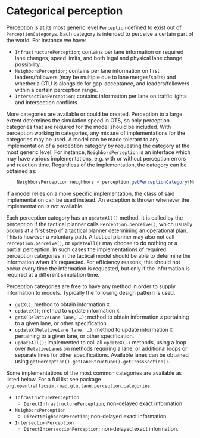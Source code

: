 # Categorical perception

Perception is at its most generic level `Perception` defined to exist out of `PerceptionCategory`s. Each category is intended to perceive a certain part of the world. For instance we have:

* `InfrastructurePerception`; contains per lane information on required lane changes, speed limits, and both legal and physical lane change possibility.
* `NeighborsPerception`; contains per lane information on first leaders/followers (may be multiple due to lane merges/splits) and whether a GTU is alongside for gap-acceptance, and leaders/followers within a certain perception range.
* `IntersectionPerception`; contains information per lane on traffic lights and intersection conflicts.

More categories are available or could be created. Perception to a large extent determines the simulation speed in OTS, so only perception categories that are required for the model should be included. With perception working in categories, any mixture of implementations for the categories may be used. A model can be made tolerant to any implementation of a perception category by requesting the category at the most generic level. For instance, `NeighborsPerception` is an interface which may have various implementations, e.g. with or without perception errors and reaction time. Regardless of the implementation, the category can be obtained as:

```java
    NeighborsPerception neighbors = perception.getPerceptionCategory(NeighborsPerception.class);
```

If a model relies on a more specific implementation, the class of said implementation can be used instead. An exception is thrown whenever the implementation is not available.

Each perception category has an `updateAll()` method. It is called by the perception if the tactical planner calls `Perception.perceive()`, which usually occurs at a first step of a tactical planner determining an operational plan. This is however a voluntary path. A tactical planner may also not call `Perception.perceive()`, or `updateAll()` may choose to do nothing or a partial perception. In such cases the implementations of required perception categories in the tactical model should be able to determine the information when it’s requested. For efficiency reasons, this should not occur every time the information is requested, but only if the information is required at a different simulation time.

Perception categories are free to have any method in order to supply information to models. Typically the following design pattern is used.

* `getX()`; method to obtain information `X`.
* `updateX()`; method to update information `X`.
* `getX(RelativeLane lane, …)`; method to obtain information `X` pertaining to a given lane, or other specification.
* `updateX(RelativeLane lane, …)`; method to update information `X` pertaining to a given lane, or other specification.
* `updateAll()`; implemented to call all `updateX(…)` methods, using a loop over `RelativeLane`s on methods requiring a lane, or additional loops or separate lines for other specifications. Available lanes can be obtained using `getPerception().getLaneStructure().getCrossSection()`.

Some implementations of the most common categories are available as listed below. For a full list see package `org.opentrafficsim.road.gtu.lane.perception.categories`.

* `InfrastructurePerception`
    * `DirectInfrastructurePerception`; non-delayed exact information
* `NeighborsPerception`
    * `DirectNeighborsPercetion`; non-delayed exact information.
* `IntersectionPerception`
    * `DirectIntersectionPerception`; non-delayed exact information.
